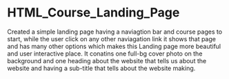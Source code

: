# HTML_Course_Landing_Page
Created a simple landing page having a naviagtion bar and course pages to start, while the user click on any other naviagation link it shows that page and has many other options which makes this Landing page more beautiful and user interactive place.
It conatins one full-bg cover photo on the background and one heading about the website that tells us about the website and having a sub-title that tells about the website making.
